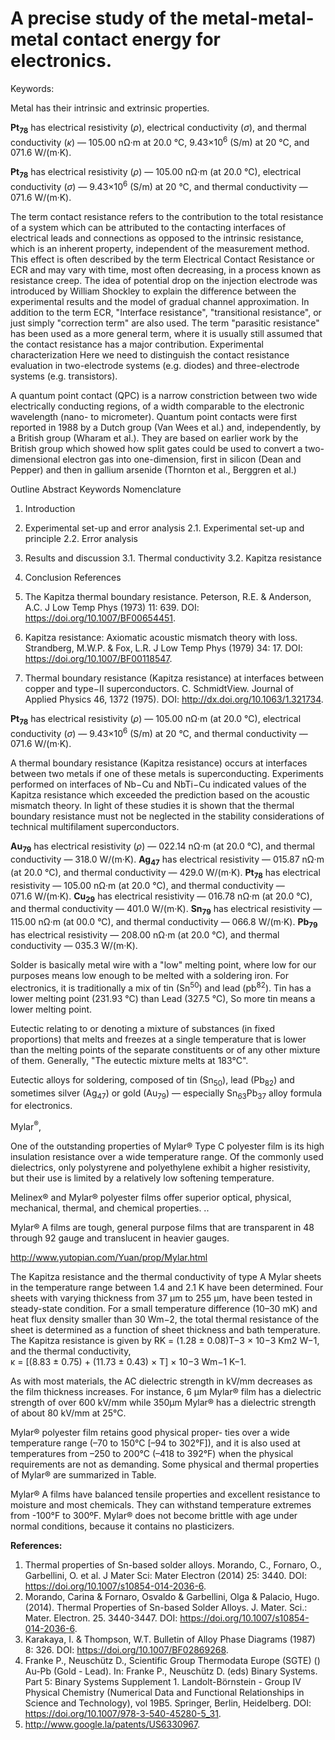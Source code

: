 # A precise study of the metal-metal-metal contact energy for electronics.


Keywords:


Metal has their intrinsic and extrinsic properties.

<b>Pt<sub>78</sub></b> has electrical resistivity (<i>ρ</i>), electrical conductivity (<i>σ</i>), and thermal conductivity (<i>κ</i>) — 105.00 nΩ·m at 20.0 °C, 9.43×10<sup>6</sup> (S/m) at 20 °C, and 071.6 W/(m·K).





<b>Pt<sub>78</sub></b> has electrical resistivity (<i>ρ</i>) — 105.00 nΩ·m (at 20.0 °C), electrical conductivity (<i>σ</i>) — 9.43×10<sup>6</sup> (S/m) at 20 °C, and thermal conductivity — 071.6 W/(m·K).


The term contact resistance refers to the contribution to the total resistance of a system which can be attributed to the contacting interfaces of electrical leads and connections as opposed to the intrinsic resistance, which is an inherent property, independent of the measurement method. This effect is often described by the term Electrical Contact Resistance or ECR and may vary with time, most often decreasing, in a process known as resistance creep. The idea of potential drop on the injection electrode was introduced by William Shockley to explain the difference between the experimental results and the model of gradual channel approximation. In addition to the term ECR, "Interface resistance", "transitional resistance", or just simply "correction term" are also used. The term "parasitic resistance" has been used as a more general term, where it is usually still assumed that the contact resistance has a major contribution. Experimental characterization Here we need to distinguish the contact resistance evaluation in two-electrode systems (e.g. diodes) and three-electrode systems (e.g. transistors).

A quantum point contact (QPC) is a narrow constriction between two wide electrically conducting regions, of a width comparable to the electronic wavelength (nano- to micrometer). Quantum point contacts were first reported in 1988 by a Dutch group (Van Wees et al.) and, independently, by a British group (Wharam et al.). They are based on earlier work by the British group which showed how split gates could be used to convert a two-dimensional electron gas into one-dimension, first in silicon (Dean and Pepper) and then in gallium arsenide (Thornton et al., Berggren et al.)

Outline
Abstract
Keywords
Nomenclature
1. Introduction
2. Experimental set-up and error analysis
2.1. Experimental set-up and principle
2.2. Error analysis
3. Results and discussion
3.1. Thermal conductivity
3.2. Kapitza resistance
4. Conclusion
References


1. The Kapitza thermal boundary resistance. Peterson, R.E. & Anderson, A.C. J Low Temp Phys (1973) 11: 639. DOI: https://doi.org/10.1007/BF00654451.

2. Kapitza resistance: Axiomatic acoustic mismatch theory with loss. Strandberg, M.W.P. & Fox, L.R. J Low Temp Phys (1979) 34: 17. DOI: https://doi.org/10.1007/BF00118547.

3. Thermal boundary resistance (Kapitza resistance) at interfaces between copper and type−II superconductors. C. SchmidtView. Journal of Applied Physics 46, 1372 (1975). DOI: http://dx.doi.org/10.1063/1.321734.


<b>Pt<sub>78</sub></b> has electrical resistivity (<i>ρ</i>) — 105.00 nΩ·m (at 20.0 °C), electrical conductivity (<i>σ</i>) — 9.43×10<sup>6</sup> (S/m) at 20 °C, and thermal conductivity — 071.6 W/(m·K).

A thermal boundary resistance (Kapitza resistance) occurs at interfaces between two metals if one of these metals is superconducting. Experiments performed on interfaces of Nb−Cu and NbTi−Cu indicated values of the Kapitza resistance which exceeded the prediction based on the acoustic mismatch theory. In light of these studies it is shown that the thermal boundary resistance must not be neglected in the stability considerations of technical multifilament superconductors.


<b>Au<sub>79</sub></b> has electrical resistivity (<i>ρ</i>) — 022.14 nΩ·m (at 20.0 °C), and thermal conductivity — 318.0 W/(m·K).
<b>Ag<sub>47</sub></b> has electrical resistivity — 015.87 nΩ·m (at 20.0 °C), and thermal conductivity — 429.0 W/(m·K).
<b>Pt<sub>78</sub></b> has electrical resistivity — 105.00 nΩ·m (at 20.0 °C), and thermal conductivity — 071.6 W/(m·K).
<b>Cu<sub>29</sub></b> has electrical resistivity — 016.78 nΩ·m (at 20.0 °C), and thermal conductivity — 401.0 W/(m·K).
<b>Sn<sub>79</sub></b> has electrical resistivity — 115.00 nΩ·m (at 00.0 °C), and thermal conductivity — 066.8 W/(m·K).
<b>Pb<sub>79</sub></b> has electrical resistivity — 208.00 nΩ·m (at 20.0 °C), and thermal conductivity — 035.3 W/(m·K).

Solder is basically metal wire with a "low" melting point, where low for our purposes means low enough to be melted with a soldering iron. For electronics, it is traditionally a mix of tin (Sn<sup>50</sup>) and lead (pb<sup>82</sup>). Tin has a lower melting point (231.93 °C) than Lead (327.5 °C), So more tin means a lower melting point.

Eutectic relating to or denoting a mixture of substances (in fixed proportions) that melts and freezes at a single temperature that is lower than the melting points of the separate constituents or of any other mixture of them. Generally, "The eutectic mixture melts at 183°C".

Eutectic alloys for soldering, composed of tin (Sn<sub>50</sub>), lead (Pb<sub>82</sub>) and sometimes silver (Ag<sub>47</sub>) or gold (Au<sub>79</sub>) — especially Sn<sub>63</sub>Pb<sub>37</sub> alloy formula for electronics.

Mylar<sup>®</sup>,

One of the outstanding properties of Mylar® Type C polyester film is its high insulation resistance over a wide temperature range. Of the commonly used dielectrics, only polystyrene and polyethylene exhibit a higher resistivity, but their use is limited by a relatively low softening temperature.


Melinex® and Mylar® polyester films offer superior optical, physical, mechanical, thermal, and chemical properties. ..

Mylar® A films are tough, general purpose films that are transparent in 48 through 92 gauge and translucent in heavier gauges.


http://www.yutopian.com/Yuan/prop/Mylar.html



The Kapitza resistance and the thermal conductivity of type A Mylar sheets in the temperature range between 1.4 and 2.1 K have been determined. Four sheets with varying thickness from 37 μm to 255 μm, have been tested in steady-state condition. For a small temperature difference (10–30 mK) and heat flux density smaller than 30 Wm−2, the total thermal resistance of the sheet is determined as a function of sheet thickness and bath temperature. The Kapitza resistance is given by RK = (1.28 ± 0.08)T−3 × 10−3 Km2 W−1, and the thermal conductivity, κ = [(8.83 ± 0.75) + (11.73 ± 0.43) × T] × 10−3 Wm−1 K−1.



As with most materials, the AC dielectric strength in kV/mm decreases as the film thickness increases. For instance, 6 µm Mylar® film has a dielectric strength of over 600 kV/mm while 350µm Mylar® has a dielectric strength of about 80 kV/mm at 25°C.


Mylar® polyester film retains good physical proper- ties over a wide temperature range (–70 to 150°C [–94 to 302°F]), and it is also used at temperatures from –250 to 200°C (–418 to 392°F) when the physical requirements are not as demanding. Some physical and thermal properties of Mylar® are summarized in Table.

Mylar® A films have balanced tensile properties and excellent resistance to moisture and most chemicals. They can withstand temperature extremes from -100°F to 300ºF. Mylar® does not become brittle with age under normal conditions, because it contains no plasticizers.


<b>References:</b>
1. Thermal properties of Sn-based solder alloys. Morando, C., Fornaro, O., Garbellini, O. et al. J Mater Sci: Mater Electron (2014) 25: 3440. DOI: https://doi.org/10.1007/s10854-014-2036-6.
2. Morando, Carina & Fornaro, Osvaldo & Garbellini, Olga & Palacio, Hugo. (2014). Thermal Properties of Sn-based Solder Alloys. J. Mater. Sci.: Mater. Electron. 25. 3440-3447. DOI: https://doi.org/10.1007/s10854-014-2036-6.
3. Karakaya, I. & Thompson, W.T. Bulletin of Alloy Phase Diagrams (1987) 8: 326. DOI: https://doi.org/10.1007/BF02869268.
4. Franke P., Neuschütz D., Scientific Group Thermodata Europe (SGTE) () Au-Pb (Gold - Lead). In: Franke P., Neuschütz D. (eds) Binary Systems. Part 5: Binary Systems Supplement 1. Landolt-Börnstein - Group IV Physical Chemistry (Numerical Data and Functional Relationships in Science and Technology), vol 19B5. Springer, Berlin, Heidelberg. DOI: https://doi.org/10.1007/978-3-540-45280-5_31.
5. http://www.google.la/patents/US6330967.
